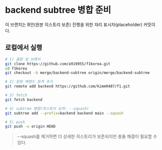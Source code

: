 # backend subtree 병합 준비

이 브랜치는 B안(원본 히스토리 보존) 진행을 위한 자리 표시자(placeholder) 커밋이다.

## 로컬에서 실행
```bash
# 1) 클론 및 브랜치
git clone https://github.com/a919955/f1korea.git
cd f1korea
git checkout -b merge/backend-subtree origin/merge/backend-subtree

# 2) 원본 백엔드 원격 추가
git remote add backend https://github.com/kimm9487/f1.git

# 3) fetch
git fetch backend

# 4) subtree 병합(히스토리 요약: --squash)
git subtree add --prefix=backend backend main --squash

# 5) push
git push -u origin HEAD
```

> --squash를 제거하면 더 상세한 히스토리가 보존되지만 충돌 해결이 필요할 수 있다.
